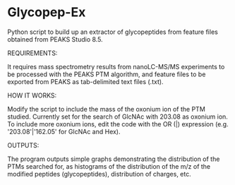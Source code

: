 # Glycopep-Ex
Python script to build up an extractor of glycopeptides from feature files obtained from PEAKS Studio 8.5. 

REQUIREMENTS:

It requires mass spectrometry results from nanoLC-MS/MS experiments to be processed with the PEAKS PTM algorithm, and feature files to be exported from PEAKS as tab-delimited text files (.txt).

HOW IT WORKS:

Modify the script to include the mass of the oxonium ion of the PTM studied. Currently set for the search of GlcNAc with 203.08 as oxonium ion. To include more oxonium ions, edit the code with the OR (|) expression (e.g. '203.08'|'162.05' for GlcNAc and Hex). 

OUTPUTS:

The program outputs simple graphs demonstrating the distribution of the PTMs searched for, as histograms of the distribution of the m/z of the modified peptides (glycopeptides), distribution of charges, etc.
